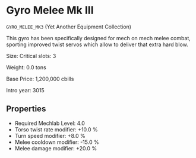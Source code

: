 # Gyro Melee Mk III

`GYRO_MELEE_MK3` (Yet Another Equipment Collection)

This gyro has been specifically designed for mech on mech melee combat, sporting improved twist servos which allow to deliver that extra hard blow.

Size: Critical slots: 3

Weight: 0.0 tons

Base Price: 1,200,000 cbills

Intro year: 3015

## Properties
* Required Mechlab Level: 4.0 
* Torso twist rate modifier: +10.0 %
* Turn speed modifier: +8.0 %
* Melee cooldown modifier: -15.0 %
* Melee damage modifier: +20.0 %
